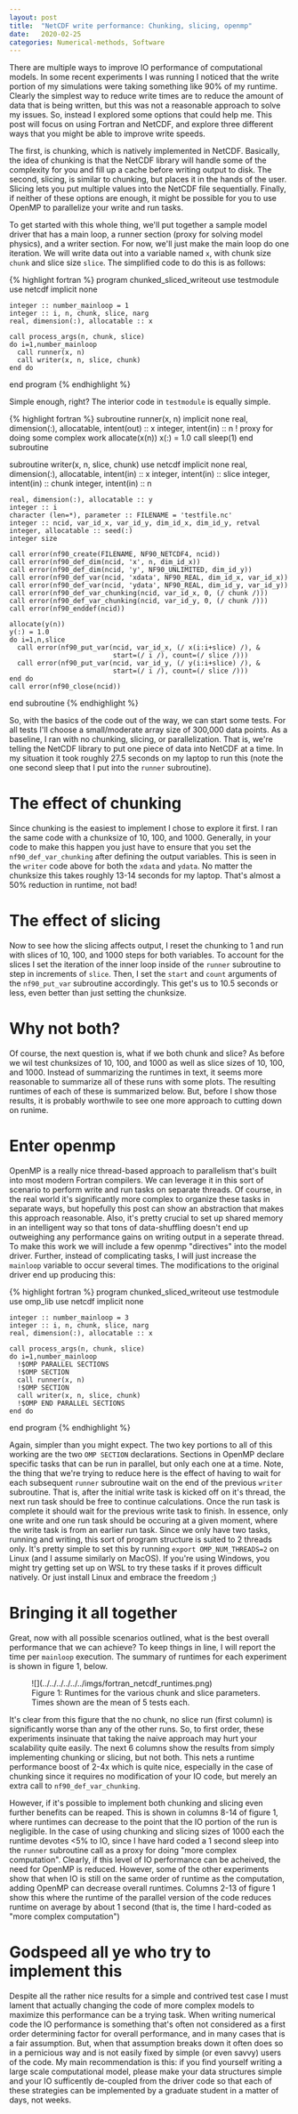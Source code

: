 ```yaml
---
layout: post
title:  "NetCDF write performance: Chunking, slicing, openmp"
date:   2020-02-25
categories: Numerical-methods, Software
---
```


There are multiple ways to improve IO performance of computational models.
In some recent experiments I was running I noticed that the write portion of my simulations were taking something like 90% of my runtime.
Clearly the simplest way to reduce write times are to reduce the amount of data that is being written, but this was not a reasonable approach to solve my issues.
So, instead I explored some options that could help me.
This post will focus on using Fortran and NetCDF, and explore three different ways that you might be able to improve write speeds.

The first, is chunking, which is natively implemented in NetCDF.
Basically, the idea of chunking is that the NetCDF library will handle some of the complexity for you and fill up a cache before writing output to disk.
The second, slicing, is similar to chunking, but places it in the hands of the user.
Slicing lets you put multiple values into the NetCDF file sequentially.
Finally, if neither of these options are enough, it might be possible for you to use OpenMP to parallelize your write and run tasks.

To get started with this whole thing, we'll put together a sample model driver that has a main loop, a runner section (proxy for solving model physics), and a writer section.
For now, we'll just make the main loop do one iteration.
We will write data out into a variable named `x`, with chunk size `chunk` and slice size `slice`.
The simplified code to do this is as follows:

{% highlight fortran %}
  program chunked_sliced_writeout
    use testmodule
    use netcdf
    implicit none

    integer :: number_mainloop = 1
    integer :: i, n, chunk, slice, narg
    real, dimension(:), allocatable :: x

    call process_args(n, chunk, slice)
    do i=1,number_mainloop
      call runner(x, n)
      call writer(x, n, slice, chunk)
    end do
  end program
{% endhighlight %}

Simple enough, right? The interior code in `testmodule` is equally simple.

{% highlight fortran %}
  subroutine runner(x, n)
    implicit none
    real, dimension(:), allocatable, intent(out) :: x
    integer, intent(in) :: n
    ! proxy for doing some complex work
    allocate(x(n))
    x(:) = 1.0
    call sleep(1)
  end subroutine

  subroutine writer(x, n, slice, chunk)
    use netcdf
    implicit none
    real, dimension(:), allocatable, intent(in) :: x
    integer, intent(in) :: slice
    integer, intent(in) :: chunk
    integer, intent(in) :: n

    real, dimension(:), allocatable :: y
    integer :: i
    character (len=*), parameter :: FILENAME = 'testfile.nc'
    integer :: ncid, var_id_x, var_id_y, dim_id_x, dim_id_y, retval
    integer, allocatable :: seed(:)
    integer size

    call error(nf90_create(FILENAME, NF90_NETCDF4, ncid))
    call error(nf90_def_dim(ncid, 'x', n, dim_id_x))
    call error(nf90_def_dim(ncid, 'y', NF90_UNLIMITED, dim_id_y))
    call error(nf90_def_var(ncid, 'xdata', NF90_REAL, dim_id_x, var_id_x))
    call error(nf90_def_var(ncid, 'ydata', NF90_REAL, dim_id_y, var_id_y))
    call error(nf90_def_var_chunking(ncid, var_id_x, 0, (/ chunk /)))
    call error(nf90_def_var_chunking(ncid, var_id_y, 0, (/ chunk /)))
    call error(nf90_enddef(ncid))

    allocate(y(n))
    y(:) = 1.0
    do i=1,n,slice
      call error(nf90_put_var(ncid, var_id_x, (/ x(i:i+slice) /), &
                              start=(/ i /), count=(/ slice /)))
      call error(nf90_put_var(ncid, var_id_y, (/ y(i:i+slice) /), &
                              start=(/ i /), count=(/ slice /)))
    end do
    call error(nf90_close(ncid))
  end subroutine
{% endhighlight %}

So, with the basics of the code out of the way, we can start some tests.
For all tests I'll choose a small/moderate array size of 300,000 data points.
As a baseline, I ran with no chunking, slicing, or parallelization.
That is, we're telling the NetCDF library to put one piece of data into NetCDF at a time.
In my situation it took roughly 27.5 seconds on my laptop to run this (note the one second sleep that I put into the `runner` subroutine).

# The effect of chunking
Since chunking is the easiest to implement I chose to explore it first.
I ran the same code with a chunksize of 10, 100, and 1000.
Generally, in your code to make this happen you just have to ensure that you set the `nf90_def_var_chunking` after defining the output variables.
This is seen in the `writer` code above for both the `xdata` and `ydata`.
No matter the chunksize this takes roughly 13-14 seconds for my laptop.
That's almost a 50% reduction in runtime, not bad!

# The effect of slicing
Now to see how the slicing affects output, I reset the chunking to 1 and run with slices of 10, 100, and 1000 steps for both variables.
To account for the slices I set the iteration of the inner loop inside of the `runner` subroutine to step in increments of `slice`.
Then, I set the `start` and `count` arguments of the `nf90_put_var` subroutine accordingly.
This get's us to 10.5 seconds or less, even better than just setting the chunksize.

# Why not both?
Of course, the next question is, what if we both chunk and slice?
As before we wil test chunksizes of 10, 100, and 1000 as well as slice sizes of 10, 100, and 1000.
Instead of summarizing the runtimes in text, it seems more reasonable to summarize all of these runs with some plots.
The resulting runtimes of each of these is summarized below.
But, before I show those results, it is probably worthwile to see one more approach to cutting down on runime.

# Enter openmp
OpenMP is a really nice thread-based approach to parallelism that's built into most modern Fortran compilers.
We can leverage it in this sort of scenario to perform write and run tasks on separate threads.
Of course, in the real world it's significantly more complex to organize these tasks in separate ways, but hopefully this post can show an abstraction that makes this approach reasonable.
Also, it's pretty crucial to set up shared memory in an intelligent way so that tons of data-shuffling doesn't end up outweighing any performance gains on writing output in a seperate thread.
To make this work we will include a few openmp "directives" into the model driver.
Further, instead of complicating tasks, I will just increase the `mainloop` variable to occur several times.
The modifications to the original driver end up producing this:

{% highlight fortran %}
  program chunked_sliced_writeout
    use testmodule
    use omp_lib
    use netcdf
    implicit none

    integer :: number_mainloop = 3
    integer :: i, n, chunk, slice, narg
    real, dimension(:), allocatable :: x

    call process_args(n, chunk, slice)
    do i=1,number_mainloop
      !$OMP PARALLEL SECTIONS
      !$OMP SECTION
      call runner(x, n)
      !$OMP SECTION
      call writer(x, n, slice, chunk)
      !$OMP END PARALLEL SECTIONS
    end do
  end program
{% endhighlight %}

Again, simpler than you might expect.
The two key portions to all of this working are the two `OMP SECTION` declarations.
Sections in OpenMP declare specific tasks that can be run in parallel, but only each one at a time.
Note, the thing that we're trying to reduce here is the effect of having to wait for each subsequent `runner` subroutine wait on the end of the previous `writer` subroutine.
That is, after the initial write task is kicked off on it's thread, the next run task should be free to continue calculations.
Once the run task is complete it should wait for the previous write task to finish.
In essence, only one write and one run task should be occuring at a given moment, where the write task is from an earlier run task.
Since we only have two tasks, running and writing, this sort of program structure is suited to 2 threads only.
It's pretty simple to set this by running `export OMP_NUM_THREADS=2` on Linux (and I assume similarly on MacOS).
If you're using Windows, you might try getting set up on WSL to try these tasks if it proves difficult natively.
Or just install Linux and embrace the freedom ;)

# Bringing it all together
Great, now with all possible scenarios outlined, what is the best overall performance that we can achieve?
To keep things in line, I will report the time per `mainloop` execution.
The summary of runtimes for each experiment is shown in figure 1, below.

<figure markdown='1'>
  ![](../../../../../../imgs/fortran_netcdf_runtimes.png)
  <figcaption>
  Figure 1: Runtimes for the various chunk and slice parameters. Times shown are the mean of 5 tests each.
  </figcaption>
</figure>

It's clear from this figure that the no chunk, no slice run (first column) is significantly worse than any of the other runs.
So, to first order, these experiments insinuate that taking the naive approach may hurt your scalability quite easily.
The next 6 columns show the results from simply implementing chunking or slicing, but not both.
This nets a runtime performance boost of 2-4x which is quite nice, especially in the case of chunking since it requires no modification of your IO code, but merely an extra call to `nf90_def_var_chunking`.

However, if it's possible to implement both chunking and slicing even further benefits can be reaped.
This is shown in columns 8-14 of figure 1, where runtimes can decrease to the point that the IO portion of the run is negligible.
In the case of using chunking and slicing sizes of 1000 each the runtime devotes <5% to IO, since I have hard coded a 1 second sleep into the `runner` subroutine call as a proxy for doing "more complex computation".
Clearly, if this level of IO performance can be acheived, the need for OpenMP is reduced.
However, some of the other experiments show that when IO is still on the same order of runtime as the computation, adding OpenMP can decrease overall runtimes.
Columns 2-13 of figure 1 show this where the runtime of the parallel version of the code reduces runtime on average by about 1 second (that is, the time I hard-coded as "more complex computation")

# Godspeed all ye who try to implement this
Despite all the rather nice results for a simple and contrived test case I must lament that actually changing the code of more complex models to maximize this performance can be a trying task.
When writing numerical code the IO performance is something that's often not considered as a first order determining factor for overall performance, and in many cases that is a fair assumption.
But, when that assumption breaks down it often does so in a pernicious way and is not easily fixed by simple (or even savvy) users of the code.
My main recommendation is this: if you find yourself writing a large scale computational model, please make your data structures simple and your IO sufficently de-coupled from the driver code so that each of these strategies can be implemented by a graduate student in a matter of days, not weeks.
